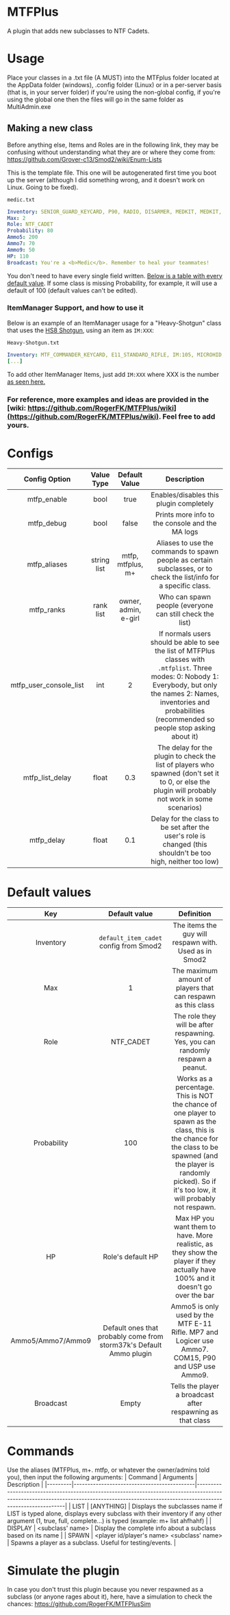 # MTFPlus
A plugin that adds new subclasses to NTF Cadets.

# Usage

Place your classes in a .txt file (A MUST) into the MTFplus folder located at the AppData folder (windows), .config folder (Linux) or in a per-server basis (that is, in your server folder) if you're using the non-global config, if you're using the global one then the files will go in the same folder as MultiAdmin.exe

## Making a new class

Before anything else, Items and Roles are in the following link, they may be confusing without understanding what they are or where they come from: https://github.com/Grover-c13/Smod2/wiki/Enum-Lists

This is the template file. This one will be autogenerated first time you boot up the server (although I did something wrong, and it doesn't work on Linux. Going to be fixed).

`medic.txt`
```yaml
Inventory: SENIOR_GUARD_KEYCARD, P90, RADIO, DISARMER, MEDKIT, MEDKIT, MEDKIT, MEDKIT
Max: 2
Role: NTF_CADET
Probability: 80
Ammo5: 200
Ammo7: 70
Ammo9: 50
HP: 110
Broadcast: You're a <b>Medic</b>. Remember to heal your teammates!
```
You don't need to have every single field written. [Below is a table with every default value](https://github.com/RogerFK/MTFPlus#default-values). If some class is missing Probability, for example, it will use a default of 100 (default values can't be edited).

### ItemManager Support, and how to use it
Below is an example of an ItemManager usage for a "Heavy-Shotgun" class that uses the [HS8 Shotgun](https://github.com/Androxanik/HS8), using an item as `IM:XXX`:

`Heavy-Shotgun.txt`
```yaml
Inventory: MTF_COMMANDER_KEYCARD, E11_STANDARD_RIFLE, IM:105, MICROHID, RADIO, DISARMER, MEDKIT, WEAPON_MANAGER_TABLET
[...]
```
To add other ItemManager Items, just add `IM:XXX` where XXX is the number [as seen here.](https://github.com/Androxanik/ItemManager/wiki/Reserved-Psuedo-IDs)

### For reference, more examples and ideas are provided in the [wiki: https://github.com/RogerFK/MTFPlus/wiki](https://github.com/RogerFK/MTFPlus/wiki). Feel free to add yours.

# Configs
| Config Option | Value Type | Default Value | Description |
|:----------------------:|:-----------:|:--------------------:|:---------------------------------------------------------------------------------------------------------------------------------------------------------------------------------------------------------------------------------:|
| mtfp_enable | bool | true | Enables/disables this plugin completely |
| mtfp_debug | bool | false | Prints more info to the console and the MA logs |
| mtfp_aliases | string list | mtfp, mtfplus, m+ | Aliases to use the commands to spawn people as certain subclasses, or to check the list/info for a specific class. |
| mtfp_ranks | rank list | owner, admin, e-girl | Who can spawn people (everyone can still check the list) |
| mtfp_user_console_list | int | 2 | If normals users should be able to see the list of MTFPlus classes with `.mtfplist`. Three modes: 0: Nobody 1: Everybody, but only the names 2: Names, inventories and probabilities (recommended so people stop asking about it) |
| mtfp_list_delay | float | 0.3 | The delay for the plugin to check the list of players who spawned (don't set it to 0, or else the plugin will probably not work in some scenarios) |
| mtfp_delay | float | 0.1 | Delay for the class to be set after the user's role is changed (this shouldn't be too high, neither too low) |

# Default values
| Key | Default value | Definition |
|:-----------------:|:-------------------------------------------------------------------:|:------------------------------------------------------------------------------------------------------------------------------------------------------------------------------------------------------------------------:
| Inventory | `default_item_cadet` config from Smod2 | The items the guy will respawn with. Used as in Smod2 |
| Max | 1 | The maximum amount of players that can respawn as this class |
| Role | NTF_CADET | The role they will be after respawning. Yes, you can randomly respawn a peanut. |
| Probability | 100 | Works as a percentage. This is NOT the chance of one player to spawn as the class, this is the chance for the class to be spawned (and the player is randomly picked). So if it's too low, it will probably not respawn. |
| HP | Role's default HP | Max HP you want them to have. More realistic, as they show the player if they actually have 100% and it doesn't go over the bar |
| Ammo5/Ammo7/Ammo9 | Default ones that probably come from storm37k's Default Ammo plugin | Ammo5 is only used by the MTF E-11 Rifle. MP7 and Logicer use Ammo7.  COM15, P90 and USP use Ammo9. |
| Broadcast | Empty | Tells the player a broadcast after respawning as that class |
# Commands
Use the aliases (MTFPlus, m+. mtfp, or whatever the owner/admins told you), then input the following arguments:
| Command | Arguments | Description |
|---------|--------------------------------------------|------------------------------------------------------------------------------------------------------------------------------------------------------------------------------------------|
| LIST | [ANYTHING] | Displays the subclasses name if LIST is typed alone, displays every subclass with their inventory if any other argument (1, true, full, complete...) is typed (example: m+ list ahfhahf) |
| DISPLAY | <subclass' name> | Display the complete info about a subclass based on its name |
| SPAWN | <player id/player's name> <subclass' name> | Spawns a player as a subclass. Useful for testing/events. |
# Simulate the plugin

In case you don't trust this plugin because you never respawned as a subclass (or anyone rages about it), here, have a simulation to check the chances: https://github.com/RogerFK/MTFPlusSim
